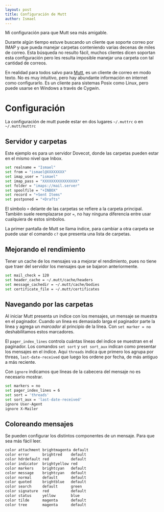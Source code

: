 ```yaml
---
layout: post
title: Configuración de Mutt
author: Ismael
---
```


Mi configuración para que Mutt sea más amigable.

Durante algún tiempo estuve buscando un cliente que soporte correo
por IMAP y que pueda manejar carpetas conteniendo varias decenas
de miles de correo. Esta búsqueda no resulto fácil, muchos clientes
dicen soportan esta configuración pero les resulta imposible manejar
una carpeta con tal cantidad de correos.

En realidad para todos salvo para [Mutt](http://www.mutt.org), es un
cliente de correo en modo texto. No es muy intuitivo, pero hay
abundante información en internet como configurarlo. Es un cliente
para sistemas Posix como Linux, pero puede usarse en Windows a
través de Cygwin.

# Configuración

La configuración de mutt puede estar en dos lugares `~/.muttrc` o en `~/.mutt/muttrc`

## Servidor y carpetas

Este ejemplo es para un servidor Dovecot, donde las carpetas pueden
estar en el mismo nivel que Inbox.

```sh
set realname = "Ismael"
set from = "ismael@XXXXXXXX"
set imap_user = "ismael"
set imap_pass = "XXXXXXXXXXXXXXXX"
set folder = "imaps://mail.server"
set spoolfile = "+INBOX"
set record = "+Sent Items"
set postponed = "+Drafts"
```

El símbolo `+` delante de las carpetas se refiere a la carpeta
principal. También suele reemplazarse por `=`, no hay ninguna
diferencia entre usar cualquiera de estos símbolos.

La primer pantalla de Mutt se llama índice, para cambiar a otra carpeta
se puede usar el comando `c?` que presenta una lista de carpetas.

## Mejorando el rendimiento

Tener un cache de los mensajes va a mejorar el rendimiento, pues no
tiene que traer del servidor los mensajes que se bajaron anteriormente.

```sh
set mail_check = 120
set header_cache = ~/.mutt/cache/headers
set message_cachedir = ~/.mutt/cache/bodies
set certificate_file = ~/.mutt/certificates
```

## Navegando por las carpetas

Al iniciar Mutt presenta un índice con los mensajes, un mensaje
se muestra en el paginador. Cuando un línea es demasiado larga el
paginador parte la línea y agrega un _marcador_ al principio de
la línea. Con `set marker = no` deshabilitamos estos marcadores.

El `pager_index_lines` controla cuántas líneas del índice se muestran
en el paginador. Los comandos `set sort` y `set sort_aux` indican 
como presentar los mensajes en el índice. Aqui `threads` indica
que primero los agrupa por threas, `last-date-received` que luego
los ordene por fecha, de más antiguo a más reciente.

Con `ignore` indicamos que líneas de la cabecera del mensaje
no es necesario mostrar.

```sh
set markers = no
set pager_index_lines = 6
set sort = 'threads'
set sort_aux = 'last-date-received'
ignore User-Agent
ignore X-Mailer
```

## Coloreando mensajes

Se pueden configurar los distintos componentes de un mensaje.
Para que sea más fácil leer.

```sh
color attachment brightmagenta default
color error      brightred    default
color hdrdefault red          default
color indicator  brightyellow red
color markers    brightcyan   default
color message    brightcyan   default
color normal     default      default
color quoted     brightblue   default
color search     default      green
color signature  red          default
color status     yellow       blue
color tilde      magenta      default
color tree       magenta      default
```
